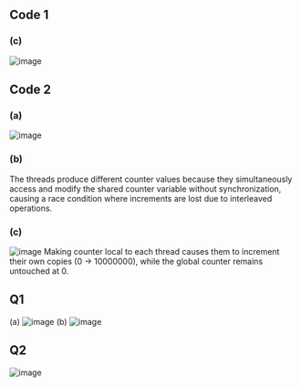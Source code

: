##  Code 1 
### (c)
![image](https://github.com/user-attachments/assets/6b0833d2-c4a7-4469-8bb0-046a3330f3cc)

## Code 2 
### (a)
![image](https://github.com/user-attachments/assets/58b3f936-80bd-43d8-81e3-f284a787cb80)
### (b)
The threads produce different counter values because they simultaneously access and modify the shared counter variable without synchronization, causing a race condition where increments are lost due to interleaved operations.
### (c)
![image](https://github.com/user-attachments/assets/b45fbb06-ec63-4591-9799-a71b9ab5b561)
Making counter local to each thread causes them to increment their own copies (0 → 10000000), while the global counter remains untouched at 0.


## Q1
(a)
![image](https://github.com/user-attachments/assets/cef0a1b5-0b55-4461-a63e-68710719b608)
(b)
![image](https://github.com/user-attachments/assets/d5e7fecb-98be-48ac-85f3-193de19fef71)

## Q2
![image](https://github.com/user-attachments/assets/95dd99dd-8cc4-4446-97c4-c3eed412c8c0)



